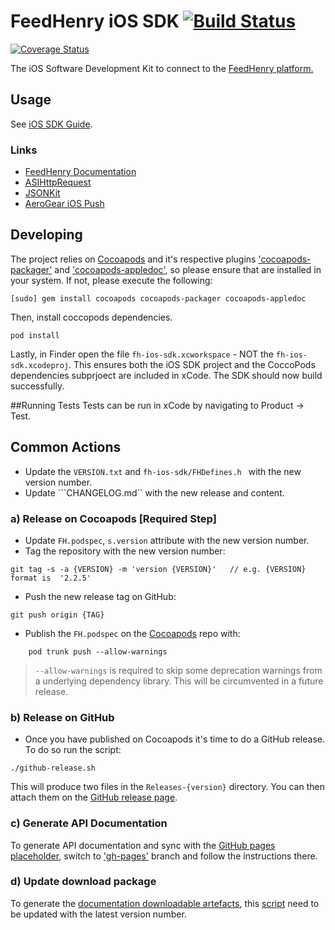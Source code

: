 # FeedHenry iOS SDK [![Build Status](https://travis-ci.org/feedhenry/fh-ios-sdk.png)](https://travis-ci.org/feedhenry/fh-ios-sdk)
[![Coverage Status](https://coveralls.io/repos/corinnekrych/fh-ios-sdk/badge.svg?branch=master&service=github)](https://coveralls.io/github/corinnekrych/fh-ios-sdk?branch=master)

The iOS Software Development Kit to connect to the [FeedHenry platform.](http://www.feedhenry.com)

## Usage

See [iOS SDK Guide](http://docs.feedhenry.com/v2/sdk_ios.html).

### Links
* [FeedHenry Documentation](http://docs.feedhenry.com)
* [ASIHttpRequest](http://allseeing-i.com/ASIHTTPRequest/)
* [JSONKit](https://github.com/johnezang/JSONKit)
* [AeroGear iOS Push](https://github.com/aerogear/aerogear-ios-push)


## Developing

The project relies on [Cocoapods](http://cocoapods.org) and it's respective plugins  ['cocoapods-packager'](https://github.com/CocoaPods/cocoapods-packager) and ['cocoapods-appledoc'](https://github.com/CocoaPods/cocoapods-appledoc), so please ensure that are installed in your system. If not, please execute the following:

```
[sudo] gem install cocoapods cocoapods-packager cocoapods-appledoc
```
Then, install coccopods dependencies.  
```
pod install
```
Lastly, in Finder open the file `fh-ios-sdk.xcworkspace` - NOT the `fh-ios-sdk.xcodeproj`. This ensures both the iOS SDK project and the CoccoPods dependencies subprjoect are included in xCode. The SDK should now build successfully. 

##Running Tests
Tests can be run in xCode by navigating to Product -> Test. 

## Common Actions

* Update the ```VERSION.txt``` and ```fh-ios-sdk/FHDefines.h ``` with the new version number.
* Update ```CHANGELOG.md`` with the new release and content.

### a) Release on Cocoapods  [Required Step]
* Update ```FH.podspec```, ```s.version``` attribute with the new version number.
* Tag the repository with the new version number:

```
git tag -s -a {VERSION} -m 'version {VERSION}'   // e.g. {VERSION} format is  '2.2.5'
```

* Push the new release tag on GitHub:

```
git push origin {TAG}
```

* Publish the ```FH.podspec``` on the [Cocoapods](http://cocoapods.org) repo with:

```
 	pod trunk push --allow-warnings
```

>	```--allow-warnings``` is required to skip some deprecation warnings from a underlying dependency library. This will be circumvented in a future release.

### b) Release on GitHub
* Once you have published on Cocoapods it's time to do a GitHub release. To do so run the script:

```
./github-release.sh
```

This will produce two files in the ``Releases-{version}`` directory.  You can then attach them on the [GitHub release page](https://help.github.com/articles/creating-releases/).

### c) Generate API Documentation

To generate API documentation and sync with the [GitHub pages placeholder](http://feedhenry.github.io/fh-ios-sdk/FH/docset/Contents/Resources/Documents/index.html), switch to ['gh-pages'](https://github.com/feedhenry/fh-ios-sdk/tree/gh-pages) branch and follow the instructions there.

### d) Update download package

To generate the [documentation downloadable artefacts](http://docs.feedhenry.com/v3/dev_tools/sdks/ios.html), this [script](https://github.com/fheng/fh-mobile-sdks/blob/master/makefile) need to be updated with the latest version number.
